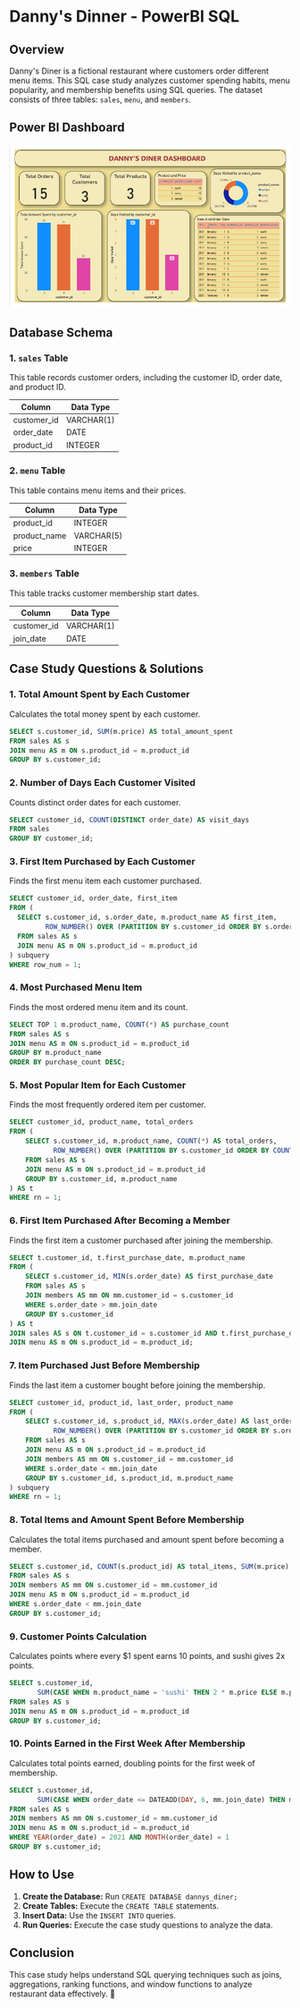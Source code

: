# Danny's Dinner - PowerBI SQL

## Overview
Danny's Diner is a fictional restaurant where customers order different menu items. This SQL case study analyzes customer spending habits, menu popularity, and membership benefits using SQL queries. The dataset consists of three tables: `sales`, `menu`, and `members`.

## Power BI Dashboard

![Dashboard Overview](PowerBIDashboard.png)

## Database Schema

### 1. `sales` Table
This table records customer orders, including the customer ID, order date, and product ID.

| Column      | Data Type |
|------------|----------|
| customer_id | VARCHAR(1) |
| order_date  | DATE |
| product_id  | INTEGER |

### 2. `menu` Table
This table contains menu items and their prices.

| Column      | Data Type |
|------------|----------|
| product_id  | INTEGER |
| product_name | VARCHAR(5) |
| price       | INTEGER |

### 3. `members` Table
This table tracks customer membership start dates.

| Column      | Data Type |
|------------|----------|
| customer_id | VARCHAR(1) |
| join_date   | DATE |

## Case Study Questions & Solutions

### 1. Total Amount Spent by Each Customer
Calculates the total money spent by each customer.
```sql
SELECT s.customer_id, SUM(m.price) AS total_amount_spent
FROM sales AS s
JOIN menu AS m ON s.product_id = m.product_id
GROUP BY s.customer_id;
```

### 2. Number of Days Each Customer Visited
Counts distinct order dates for each customer.
```sql
SELECT customer_id, COUNT(DISTINCT order_date) AS visit_days
FROM sales
GROUP BY customer_id;
```

### 3. First Item Purchased by Each Customer
Finds the first menu item each customer purchased.
```sql
SELECT customer_id, order_date, first_item
FROM (
  SELECT s.customer_id, s.order_date, m.product_name AS first_item,
         ROW_NUMBER() OVER (PARTITION BY s.customer_id ORDER BY s.order_date) AS row_num
  FROM sales AS s
  JOIN menu AS m ON s.product_id = m.product_id
) subquery
WHERE row_num = 1;
```

### 4. Most Purchased Menu Item
Finds the most ordered menu item and its count.
```sql
SELECT TOP 1 m.product_name, COUNT(*) AS purchase_count
FROM sales AS s
JOIN menu AS m ON s.product_id = m.product_id
GROUP BY m.product_name
ORDER BY purchase_count DESC;
```

### 5. Most Popular Item for Each Customer
Finds the most frequently ordered item per customer.
```sql
SELECT customer_id, product_name, total_orders
FROM (
    SELECT s.customer_id, m.product_name, COUNT(*) AS total_orders,
           ROW_NUMBER() OVER (PARTITION BY s.customer_id ORDER BY COUNT(*) DESC) AS rn
    FROM sales AS s
    JOIN menu AS m ON s.product_id = m.product_id
    GROUP BY s.customer_id, m.product_name
) AS t
WHERE rn = 1;
```

### 6. First Item Purchased After Becoming a Member
Finds the first item a customer purchased after joining the membership.
```sql
SELECT t.customer_id, t.first_purchase_date, m.product_name
FROM (
    SELECT s.customer_id, MIN(s.order_date) AS first_purchase_date
    FROM sales AS s
    JOIN members AS mm ON mm.customer_id = s.customer_id
    WHERE s.order_date > mm.join_date
    GROUP BY s.customer_id
) AS t
JOIN sales AS s ON t.customer_id = s.customer_id AND t.first_purchase_date = s.order_date
JOIN menu AS m ON s.product_id = m.product_id;
```

### 7. Item Purchased Just Before Membership
Finds the last item a customer bought before joining the membership.
```sql
SELECT customer_id, product_id, last_order, product_name
FROM (
    SELECT s.customer_id, s.product_id, MAX(s.order_date) AS last_order, m.product_name,
           ROW_NUMBER() OVER (PARTITION BY s.customer_id ORDER BY s.order_date DESC) AS rn
    FROM sales AS s
    JOIN menu AS m ON s.product_id = m.product_id
    JOIN members AS mm ON s.customer_id = mm.customer_id
    WHERE s.order_date < mm.join_date
    GROUP BY s.customer_id, s.product_id, m.product_name
) subquery
WHERE rn = 1;
```

### 8. Total Items and Amount Spent Before Membership
Calculates the total items purchased and amount spent before becoming a member.
```sql
SELECT s.customer_id, COUNT(s.product_id) AS total_items, SUM(m.price) AS total_amount_spent
FROM sales AS s
JOIN members AS mm ON s.customer_id = mm.customer_id
JOIN menu AS m ON s.product_id = m.product_id
WHERE s.order_date < mm.join_date
GROUP BY s.customer_id;
```

### 9. Customer Points Calculation
Calculates points where every $1 spent earns 10 points, and sushi gives 2x points.
```sql
SELECT s.customer_id,
       SUM(CASE WHEN m.product_name = 'sushi' THEN 2 * m.price ELSE m.price END) * 10 AS total_points
FROM sales AS s
JOIN menu AS m ON s.product_id = m.product_id
GROUP BY s.customer_id;
```

### 10. Points Earned in the First Week After Membership
Calculates total points earned, doubling points for the first week of membership.
```sql
SELECT s.customer_id,
       SUM(CASE WHEN order_date <= DATEADD(DAY, 6, mm.join_date) THEN m.price * 2 ELSE m.price END) * 10 AS total_points
FROM sales AS s
JOIN members AS mm ON s.customer_id = mm.customer_id
JOIN menu AS m ON s.product_id = m.product_id
WHERE YEAR(order_date) = 2021 AND MONTH(order_date) = 1
GROUP BY s.customer_id;
```

## How to Use
1. **Create the Database:** Run `CREATE DATABASE dannys_diner;`
2. **Create Tables:** Execute the `CREATE TABLE` statements.
3. **Insert Data:** Use the `INSERT INTO` queries.
4. **Run Queries:** Execute the case study questions to analyze the data.

## Conclusion
This case study helps understand SQL querying techniques such as joins, aggregations, ranking functions, and window functions to analyze restaurant data effectively. 🚀

